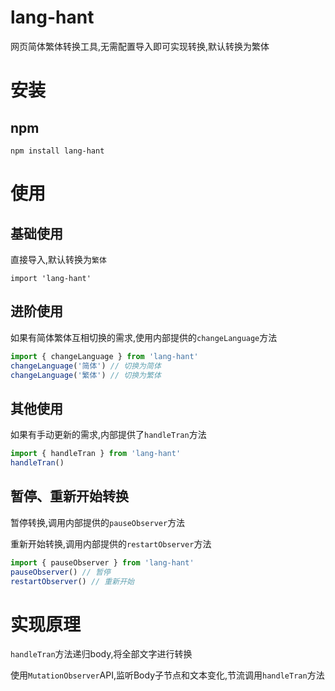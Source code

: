 # lang-hant
网页简体繁体转换工具,无需配置导入即可实现转换,默认转换为繁体
# 安装
## npm
```
npm install lang-hant
```
# 使用
## 基础使用
直接导入,默认转换为`繁体`
```
import 'lang-hant'
```
## 进阶使用
如果有简体繁体互相切换的需求,使用内部提供的`changeLanguage`方法
```js
import { changeLanguage } from 'lang-hant'
changeLanguage('简体') // 切换为简体
changeLanguage('繁体') // 切换为繁体
```
## 其他使用
如果有手动更新的需求,内部提供了`handleTran`方法
```js
import { handleTran } from 'lang-hant'
handleTran()
```
## 暂停、重新开始转换
暂停转换,调用内部提供的`pauseObserver`方法

重新开始转换,调用内部提供的`restartObserver`方法
```js
import { pauseObserver } from 'lang-hant'
pauseObserver() // 暂停
restartObserver() // 重新开始
```
# 实现原理
`handleTran`方法递归body,将全部文字进行转换

使用`MutationObserver`API,监听Body子节点和文本变化,节流调用`handleTran`方法